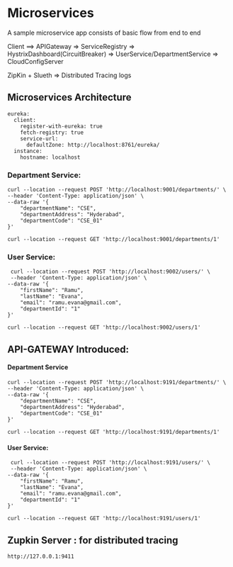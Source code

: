 # Microservices 
 
A sample microservice app consists of basic flow from end to end
 
 Client ==> APIGateway => ServiceRegistry => HystrixDashboard(CircuitBreaker) => UserService/DepartmentService => CloudConfigServer
 
 
ZipKin + Slueth => Distributed Tracing logs
 


## Microservices Architecture 

```
eureka:
  client:
    register-with-eureka: true
    fetch-registry: true
    service-url:
      defaultZone: http://localhost:8761/eureka/
  instance:
    hostname: localhost
```




### Department Service: 
```
curl --location --request POST 'http://localhost:9001/departments/' \
--header 'Content-Type: application/json' \
--data-raw '{
    "departmentName": "CSE",
    "departmentAddress": "Hyderabad",
    "departmentCode": "CSE_01"
}'
```

```
curl --location --request GET 'http://localhost:9001/departments/1'
```


### User Service: 

```
 curl --location --request POST 'http://localhost:9002/users/' \
 --header 'Content-Type: application/json' \
--data-raw '{
    "firstName": "Ramu",
    "lastName": "Evana",
    "email": "ramu.evana@gmail.com",
    "departmentId": "1"
}'
```

```
curl --location --request GET 'http://localhost:9002/users/1'
```



## API-GATEWAY Introduced:


#### Department Service
```
curl --location --request POST 'http://localhost:9191/departments/' \
--header 'Content-Type: application/json' \
--data-raw '{
    "departmentName": "CSE",
    "departmentAddress": "Hyderabad",
    "departmentCode": "CSE_01"
}'
```
```
curl --location --request GET 'http://localhost:9191/departments/1'
```


#### User Service: 

```
 curl --location --request POST 'http://localhost:9191/users/' \
 --header 'Content-Type: application/json' \
--data-raw '{
    "firstName": "Ramu",
    "lastName": "Evana",
    "email": "ramu.evana@gmail.com",
    "departmentId": "1"
}'
```

```
curl --location --request GET 'http://localhost:9191/users/1'
```


## Zupkin Server : for distributed tracing 
```
http://127.0.0.1:9411
```




